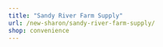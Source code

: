 ```yaml
---
title: "Sandy River Farm Supply"
url: /new-sharon/sandy-river-farm-supply/
shop: convenience
---
```

